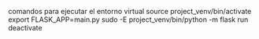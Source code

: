 comandos para ejecutar el entorno virtual
source project_venv/bin/activate
export FLASK_APP=main.py
sudo -E project_venv/bin/python -m flask run
deactivate